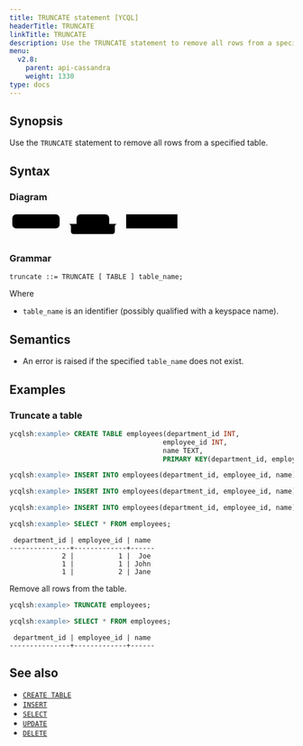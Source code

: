 ```yaml
---
title: TRUNCATE statement [YCQL]
headerTitle: TRUNCATE
linkTitle: TRUNCATE
description: Use the TRUNCATE statement to remove all rows from a specified table.
menu:
  v2.8:
    parent: api-cassandra
    weight: 1330
type: docs
---
```


## Synopsis

Use the `TRUNCATE` statement to remove all rows from a specified table.

## Syntax

### Diagram

<svg class="rrdiagram" version="1.1" xmlns:xlink="http://www.w3.org/1999/xlink" xmlns="http://www.w3.org/2000/svg" width="303" height="50" viewbox="0 0 303 50"><path class="connector" d="M0 22h5m84 0h30m58 0h20m-93 0q5 0 5 5v8q0 5 5 5h68q5 0 5-5v-8q0-5 5-5m5 0h10m91 0h5"/><rect class="literal" x="5" y="5" width="84" height="25" rx="7"/><text class="text" x="15" y="22">TRUNCATE</text><rect class="literal" x="119" y="5" width="58" height="25" rx="7"/><text class="text" x="129" y="22">TABLE</text><a xlink:href="../grammar_diagrams#table-name"><rect class="rule" x="207" y="5" width="91" height="25"/><text class="text" x="217" y="22">table_name</text></a></svg>

### Grammar

```
truncate ::= TRUNCATE [ TABLE ] table_name;
```

Where

- `table_name` is an identifier (possibly qualified with a keyspace name).

## Semantics

- An error is raised if the specified `table_name` does not exist.

## Examples

### Truncate a table

```sql
ycqlsh:example> CREATE TABLE employees(department_id INT,
                                      employee_id INT,
                                      name TEXT,
                                      PRIMARY KEY(department_id, employee_id));
```

```sql
ycqlsh:example> INSERT INTO employees(department_id, employee_id, name) VALUES (1, 1, 'John');
```

```sql
ycqlsh:example> INSERT INTO employees(department_id, employee_id, name) VALUES (1, 2, 'Jane');
```

```sql
ycqlsh:example> INSERT INTO employees(department_id, employee_id, name) VALUES (2, 1, 'Joe');
```

```sql
ycqlsh:example> SELECT * FROM employees;
```

```
 department_id | employee_id | name
---------------+-------------+------
             2 |           1 |  Joe
             1 |           1 | John
             1 |           2 | Jane
```

Remove all rows from the table.

```sql
ycqlsh:example> TRUNCATE employees;
```

```sql
ycqlsh:example> SELECT * FROM employees;
```

```
 department_id | employee_id | name
---------------+-------------+------
```

## See also

- [`CREATE TABLE`](../ddl_create_table)
- [`INSERT`](../dml_insert)
- [`SELECT`](../dml_select)
- [`UPDATE`](../dml_update)
- [`DELETE`](../dml_delete)
